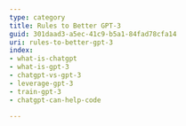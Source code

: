 ```yaml
---
type: category
title: Rules to Better GPT-3
guid: 301daad3-a5ec-41c9-b5a1-84fad78cfa14
uri: rules-to-better-gpt-3
index:
- what-is-chatgpt
- what-is-gpt-3
- chatgpt-vs-gpt-3
- leverage-gpt-3
- train-gpt-3
- chatgpt-can-help-code

---
```


